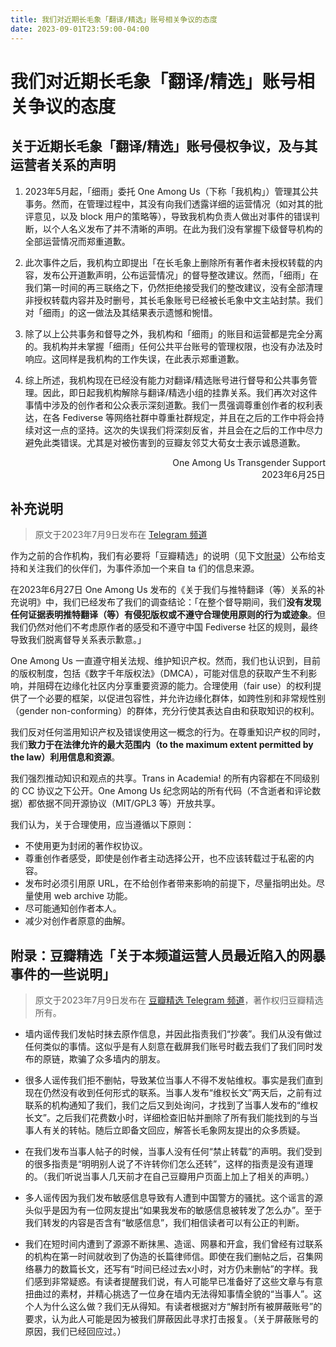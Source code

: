 ```yaml
---
title: 我们对近期长毛象「翻译/精选」账号相关争议的态度
date: 2023-09-01T23:59:00-04:00
---
```


# 我们对近期长毛象「翻译/精选」账号相关争议的态度

## 关于近期长毛象「翻译/精选」账号侵权争议，及与其运营者关系的声明

1. 2023年5月起，「细雨」委托 One Among Us（下称「我机构」）管理其公共事务。然而，在管理过程中，其没有向我们透露详细的运营情况（如对其的批评意见，以及 block 用户的策略等），导致我机构负责人做出对事件的错误判断，以个人名义发布了并不清晰的声明。在此为我们没有掌握下级督导机构的全部运营情况而郑重道歉。

2. 此次事件之后，我机构立即提出「在长毛象上删除所有著作者未授权转载的内容，发布公开道歉声明，公布运营情况」的督导整改建议。然而，「细雨」在我们第一时间的再三联络之下，仍然拒绝接受我们的整改建议，没有全部清理非授权转载内容并及时删号，其长毛象账号已经被长毛象中文主站封禁。我们对「细雨」的这一做法及其结果表示遗憾和惋惜。

3. 除了以上公共事务和督导之外，我机构和「细雨」的账目和运营都是完全分离的。我机构并未掌握「细雨」任何公共平台账号的管理权限，也没有办法及时响应。这同样是我机构的工作失误，在此表示郑重道歉。

4. 综上所述，我机构现在已经没有能力对翻译/精选账号进行督导和公共事务管理。因此，即日起我机构解除与翻译/精选小组的挂靠关系。我们再次对这件事情中涉及的创作者和公众表示深刻道歉。我们一贯强调尊重创作者的权利表达，在各 Fediverse 等网络社群中尊重社群规定，并且在之后的工作中将会持续对这一点的坚持。这次的失误我们将深刻反省，并且会在之后的工作中尽力避免此类错误。尤其是对被伤害到的豆瓣友邻艾大荀女士表示诚恳道歉。

<p align="right">
One Among Us Transgender Support
<br/>
2023年6月25日
</p>

## 补充说明

> 原文于2023年7月9日发布在 [Telegram 频道](https://t.me/transacademicorg/680)

作为之前的合作机构，我们有必要将「豆瓣精选」的说明（见下文[附录](#附录-豆瓣精选「关于本频道运营人员最近陷入的网暴事件的一些说明」)）公布给支持和关注我们的伙伴们，为事件添加一个来自 ta 们的信息来源。

在2023年6月27日 One Among Us 发布的《关于我们与推特翻译（等）关系的补充说明》中，我们已经发布了我们的调查结论：「在整个督导期间，我们**没有发现任何证据表明推特翻译（等）有侵犯版权或不遵守合理使用原则的行为或迹象**。但我们仍然对他们不考虑原作者的感受和不遵守中国 Fediverse 社区的规则，最终导致我们脱离督导关系表示歉意。」

One Among Us 一直遵守相关法规、维护知识产权。然而，我们也认识到，目前的版权制度，包括《数字千年版权法》（DMCA），可能对信息的获取产生不利影响，并阻碍在边缘化社区内分享重要资源的能力。合理使用（fair use）的权利提供了一个必要的框架，以促进包容性，并允许边缘化群体，如跨性别和非常规性别（gender non-conforming）的群体，充分行使其表达自由和获取知识的权利。

我们反对任何滥用知识产权及错误使用这一概念的行为。在尊重知识产权的同时，我们**致力于在法律允许的最大范围内（to the maximum extent permitted by the law）利用信息和资源**。

我们强烈推动知识和观点的共享。Trans in Academia! 的所有内容都在不同级别的 CC 协议之下公开。One Among Us 纪念网站的所有代码（不含逝者和评论数据）都依据不同开源协议（MIT/GPL3 等）开放共享。

我们认为，关于合理使用，应当遵循以下原则：

- 不使用更为封闭的著作权协议。
- 尊重创作者感受，即使是创作者主动选择公开，也不应该转载过于私密的内容。
- 发布时必须引用原 URL，在不给创作者带来影响的前提下，尽量指明出处。尽量使用 web archive 功能。
- 尽可能通知创作者本人。
- 减少对创作者原意的曲解。

## 附录：豆瓣精选「关于本频道运营人员最近陷入的网暴事件的一些说明」

> 原文于2023年7月9日发布在 [豆瓣精选 Telegram 频道](https://t.me/douban_read/138088)，著作权归豆瓣精选所有。

- 墙内谣传我们发帖时抹去原作信息，并因此指责我们“抄袭”。我们从没有做过任何类似的事情。这似乎是有人刻意在截屏我们账号时截去我们了我们同时发布的原链，欺骗了众多墙内的朋友。

- 很多人谣传我们拒不删帖，导致某位当事人不得不发帖维权。事实是我们直到现在仍然没有收到任何形式的联系。当事人发布“维权长文”两天后，之前有过联系的机构通知了我们，我们之后又到处询问，才找到了当事人发布的“维权长文”。之后我们花费数小时，详细检查旧帖并删除了所有我们能找到的与当事人有关的转帖。随后立即备文回应，解答长毛象网友提出的众多质疑。

- 在我们发布当事人帖子的时候，当事人没有任何“禁止转载”的声明。我们受到的很多指责是“明明别人说了不许转你们怎么还转”，这样的指责是没有道理的。（我们听说当事人几天前才在自己豆瓣用户页面上加上了相关的声明。）

- 多人谣传因为我们发布敏感信息导致有人遭到中国警方的骚扰。这个谣言的源头似乎是因为有一位网友提出“如果我发布的敏感信息被转发了怎么办”。至于我们转发的内容是否含有“敏感信息”，我们相信读者可以有公正的判断。

- 我们在短时间内遭到了源源不断抹黑、造谣、网暴和开盒，我们曾经有过联系的机构在第一时间就收到了伪造的长篇律师信。即使在我们删帖之后，召集网络暴力的数篇长文，还写有“时间已经过去x小时，对方仍未删帖”的字样。我们感到非常疑惑。有读者提醒我们说，有人可能早已准备好了这些文章与有意扭曲过的素材，并精心挑选了一位身在墙内无法得知事情全貌的“当事人”。这个人为什么这么做？我们无从得知。有读者根据对方“解封所有被屏蔽账号”的要求，认为此人可能是因为被我们屏蔽因此寻求打击报复。（关于屏蔽账号的原因，我们已经回应过。）
